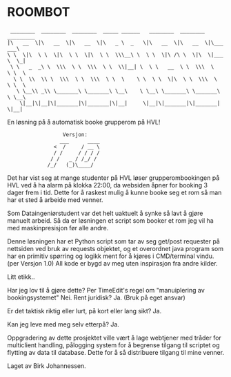 # ROOMBOT


     ________  ________  ________  _____ ______   ________  ________  _________   
    |\   __  \|\   __  \|\   __  \|\   _ \  _   \|\   __  \|\   __  \|\___   ___\ 
    \ \  \|\  \ \  \|\  \ \  \|\  \ \  \\\__\ \  \ \  \|\ /\ \  \|\  \|___ \  \_| 
     \ \   _  _\ \  \\\  \ \  \\\  \ \  \\|__| \  \ \   __  \ \  \\\  \   \ \  \  
      \ \  \\  \\ \  \\\  \ \  \\\  \ \  \    \ \  \ \  \|\  \ \  \\\  \   \ \  \ 
       \ \__\\ _\\ \_______\ \_______\ \__\    \ \__\ \_______\ \_______\   \ \__\
        \|__|\|__|\|_______|\|_______|\|__|     \|__|\|_______|\|_______|    \|__|
                                                                              
                                                                              
                                                                              
     
       


En løsning på å automatisk booke grupperom på HVL!
   
                      Versjon: 
                     ___      ____ 
                   <  /     / __ \
                   / /     / / / /
                  / /   _ / /_/ / 
                 /_/   (_)\____/   


Det har vist seg at mange studenter på HVL løser grupperombookingen på HVL ved å ha alarm på klokka 22:00, da websiden åpner for booking 3 dager frem i tid. Dette for å raskest mulig å kunne booke seg et rom så man har et sted å arbeide med venner.



Som Dataingeniørstudent var det helt uaktuelt å synke så lavt å gjøre manuelt arbeid. Så da er løsningen et script som booker et rom jeg vil ha med maskinpresisjon før alle andre.



Denne løsningen har et Python script som tar av seg get/post requester på nettsiden ved bruk av requests objektet, og et overordnet java program som har en primitiv spørring og logikk ment for å kjøres i CMD/terminal vindu. (per Versjon 1.0) 
All kode er bygd av meg uten inspirasjon fra andre kilder.


Litt etikk..

Har jeg lov til å gjøre dette?
Per TimeEdit's regel om "manuiplering av bookingsystemet" Nei. Rent juridisk? Ja. (Bruk på eget ansvar)

Er det taktisk riktig eller lurt, på kort eller lang sikt?
Ja.

Kan jeg leve med meg selv etterpå?
Ja.



Oppgradering av dette prosjektet ville vært å lage webtjener med tråder for multiclient handling, pålogging system for å begrense tilgang til scriptet og flytting av data til database. Dette for å så distribuere tilgang til mine venner.




Laget av Birk Johannessen.
